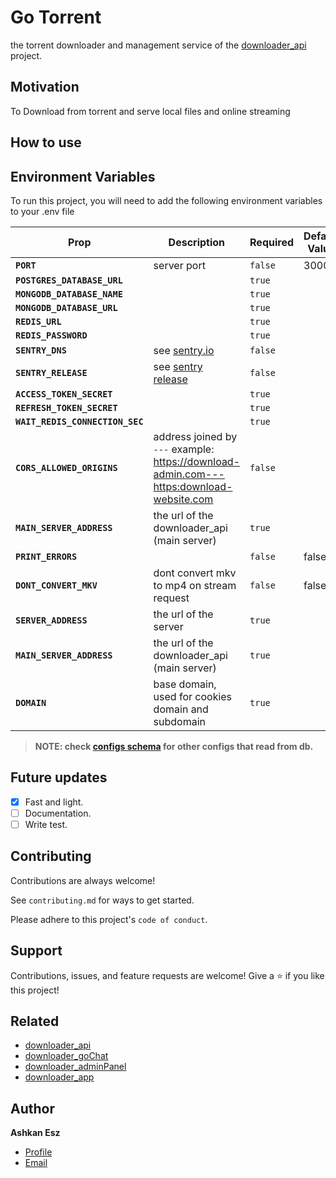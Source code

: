 # Go Torrent

the torrent downloader and management service of the [downloader_api](https://github.com/ashkan-esz/downloader_api) project.

## Motivation

To Download from torrent and serve local files and online streaming 

## How to use


## Environment Variables

To run this project, you will need to add the following environment variables to your .env file

| Prop                                   | Description                                                                              | Required | Default Value |
|----------------------------------------|------------------------------------------------------------------------------------------|----------|---------------|
| **`PORT`**                             | server port                                                                              | `false`  | 3000          |
| **`POSTGRES_DATABASE_URL`**            |                                                                                          | `true`   |               |
| **`MONGODB_DATABASE_NAME`**            |                                                                                          | `true`   |               |
| **`MONGODB_DATABASE_URL`**             |                                                                                          | `true`   |               |
| **`REDIS_URL`**                        |                                                                                          | `true`   |               |
| **`REDIS_PASSWORD`**                   |                                                                                          | `true`   |               |
| **`SENTRY_DNS`**                       | see [sentry.io](https://sentry.io)                                                       | `false`  |               |
| **`SENTRY_RELEASE`**                   | see [sentry release](https://docs.sentry.io/product/releases/.)                          | `false`  |               |
| **`ACCESS_TOKEN_SECRET`**              |                                                                                          | `true`   |               |
| **`REFRESH_TOKEN_SECRET`**             |                                                                                          | `true`   |               |
| **`WAIT_REDIS_CONNECTION_SEC`**        |                                                                                          | `true`   |               |
| **`CORS_ALLOWED_ORIGINS`**             | address joined by `---` example: https://download-admin.com---https:download-website.com | `false`  |               |
| **`MAIN_SERVER_ADDRESS`**              | the url of the downloader_api (main server)                                              | `true`   |               |
| **`PRINT_ERRORS`**                     |                                                                                          | `false`  | false         |
| **`DONT_CONVERT_MKV`**                 | dont convert mkv to mp4 on stream request                                                | `false`  | false         |
| **`SERVER_ADDRESS`**                   | the url of the server                                                                    | `true`   |               |
| **`MAIN_SERVER_ADDRESS`**              | the url of the downloader_api (main server)                                              | `true`   |               |
| **`DOMAIN`**                           | base domain, used for cookies domain and subdomain                                       | `true`   |               |

>**NOTE: check [configs schema](https://github.com/ashkan-esz/downloader_api/blob/master/readme/CONFIGS.README.md) for other configs that read from db.**

## Future updates

- [x]  Fast and light.
- [ ]  Documentation.
- [ ]  Write test.

## Contributing

Contributions are always welcome!

See `contributing.md` for ways to get started.

Please adhere to this project's `code of conduct`.

## Support

Contributions, issues, and feature requests are welcome!
Give a ⭐️ if you like this project!

## Related

- [downloader_api](https://github.com/ashkan-esz/downloader_api)
- [downloader_goChat](https://github.com/ashkan-esz/downloader_gochat)
- [downloader_adminPanel](https://github.com/ashkan-esz/downloader_adminpanel)
- [downloader_app](https://github.com/ashkan-esz/downloader_app)

## Author

**Ashkan Esz**

- [Profile](https://github.com/ashkan-esz "Ashkan esz")
- [Email](mailto:ashkanaz2828@gmail.com?subject=Hi "Hi!")
